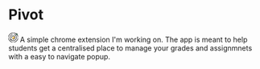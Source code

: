 # Pivot

![Alt Text](icon.png)
A simple chrome extension I'm working on.
The app is meant to help students get a centralised place to manage your grades and assignmnets with a easy to navigate popup.

